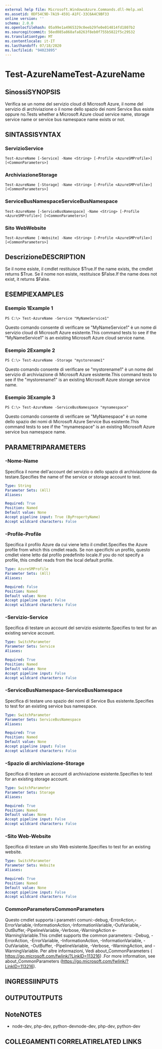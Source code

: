 ```yaml
---
external help file: Microsoft.WindowsAzure.Commands.dll-Help.xml
ms.assetid: 0DF54C9D-7A19-4591-A1FC-33C6A4C9BF33
online version: ''
schema: 2.0.0
ms.openlocfilehash: 05a99e1a4965329c0eeb29fe0e014814fd1807b2
ms.sourcegitcommit: 56ed085a868afa8263f8eb0f755b5822f5c29532
ms.translationtype: MT
ms.contentlocale: it-IT
ms.lasthandoff: 07/18/2020
ms.locfileid: "94023895"
---
```

# <span data-ttu-id="9d66c-101">Test-AzureName</span><span class="sxs-lookup"><span data-stu-id="9d66c-101">Test-AzureName</span></span>

## <span data-ttu-id="9d66c-102">Sinossi</span><span class="sxs-lookup"><span data-stu-id="9d66c-102">SYNOPSIS</span></span>
<span data-ttu-id="9d66c-103">Verifica se un nome del servizio cloud di Microsoft Azure, il nome del servizio di archiviazione o il nome dello spazio dei nomi Service Bus esiste oppure no.</span><span class="sxs-lookup"><span data-stu-id="9d66c-103">Tests whether a Microsoft Azure cloud service name, storage service name or service bus namespace name exists or not.</span></span>

## <span data-ttu-id="9d66c-104">SINTASSI</span><span class="sxs-lookup"><span data-stu-id="9d66c-104">SYNTAX</span></span>

### <span data-ttu-id="9d66c-105">Servizio</span><span class="sxs-lookup"><span data-stu-id="9d66c-105">Service</span></span>
```
Test-AzureName [-Service] -Name <String> [-Profile <AzureSMProfile>] [<CommonParameters>]
```

### <span data-ttu-id="9d66c-106">Archiviazione</span><span class="sxs-lookup"><span data-stu-id="9d66c-106">Storage</span></span>
```
Test-AzureName [-Storage] -Name <String> [-Profile <AzureSMProfile>] [<CommonParameters>]
```

### <span data-ttu-id="9d66c-107">ServiceBusNamespace</span><span class="sxs-lookup"><span data-stu-id="9d66c-107">ServiceBusNamespace</span></span>
```
Test-AzureName [-ServiceBusNamespace] -Name <String> [-Profile <AzureSMProfile>] [<CommonParameters>]
```

### <span data-ttu-id="9d66c-108">Sito Web</span><span class="sxs-lookup"><span data-stu-id="9d66c-108">Website</span></span>
```
Test-AzureName [-Website] -Name <String> [-Profile <AzureSMProfile>] [<CommonParameters>]
```

## <span data-ttu-id="9d66c-109">Descrizione</span><span class="sxs-lookup"><span data-stu-id="9d66c-109">DESCRIPTION</span></span>
<span data-ttu-id="9d66c-110">Se il nome esiste, il cmdlet restituisce $True.</span><span class="sxs-lookup"><span data-stu-id="9d66c-110">If the name exists, the cmdlet returns $True.</span></span>
<span data-ttu-id="9d66c-111">Se il nome non esiste, restituisce $False.</span><span class="sxs-lookup"><span data-stu-id="9d66c-111">If the name does not exist, it returns $False.</span></span>

## <span data-ttu-id="9d66c-112">ESEMPI</span><span class="sxs-lookup"><span data-stu-id="9d66c-112">EXAMPLES</span></span>

### <span data-ttu-id="9d66c-113">Esempio 1</span><span class="sxs-lookup"><span data-stu-id="9d66c-113">Example 1</span></span>
```
PS C:\> Test-AzureName -Service "MyNameService1"
```

<span data-ttu-id="9d66c-114">Questo comando consente di verificare se "MyNameService1" è un nome di servizio cloud di Microsoft Azure esistente.</span><span class="sxs-lookup"><span data-stu-id="9d66c-114">This command tests to see if the "MyNameService1" is an existing Microsoft Azure cloud service name.</span></span>

### <span data-ttu-id="9d66c-115">Esempio 2</span><span class="sxs-lookup"><span data-stu-id="9d66c-115">Example 2</span></span>
```
PS C:\> Test-AzureName -Storage "mystorename1"
```

<span data-ttu-id="9d66c-116">Questo comando consente di verificare se "mystorename1" è un nome del servizio di archiviazione di Microsoft Azure esistente.</span><span class="sxs-lookup"><span data-stu-id="9d66c-116">This command tests to see if the "mystorename1" is an existing Microsoft Azure storage service name.</span></span>

### <span data-ttu-id="9d66c-117">Esempio 3</span><span class="sxs-lookup"><span data-stu-id="9d66c-117">Example 3</span></span>
```
PS C:\> Test-AzureName -ServiceBusNamespace "mynamespace"
```

<span data-ttu-id="9d66c-118">Questo comando consente di verificare se "MyNamespace" è un nome dello spazio dei nomi di Microsoft Azure Service Bus esistente.</span><span class="sxs-lookup"><span data-stu-id="9d66c-118">This command tests to see if the "mynamespace" is an existing Microsoft Azure service bus namespace name.</span></span>

## <span data-ttu-id="9d66c-119">PARAMETRI</span><span class="sxs-lookup"><span data-stu-id="9d66c-119">PARAMETERS</span></span>

### <span data-ttu-id="9d66c-120">-Nome</span><span class="sxs-lookup"><span data-stu-id="9d66c-120">-Name</span></span>
<span data-ttu-id="9d66c-121">Specifica il nome dell'account del servizio o dello spazio di archiviazione da testare.</span><span class="sxs-lookup"><span data-stu-id="9d66c-121">Specifies the name of the service or storage account to test.</span></span>

```yaml
Type: String
Parameter Sets: (All)
Aliases: 

Required: True
Position: Named
Default value: None
Accept pipeline input: True (ByPropertyName)
Accept wildcard characters: False
```

### <span data-ttu-id="9d66c-122">-Profile</span><span class="sxs-lookup"><span data-stu-id="9d66c-122">-Profile</span></span>
<span data-ttu-id="9d66c-123">Specifica il profilo Azure da cui viene letto il cmdlet.</span><span class="sxs-lookup"><span data-stu-id="9d66c-123">Specifies the Azure profile from which this cmdlet reads.</span></span>
<span data-ttu-id="9d66c-124">Se non specifichi un profilo, questo cmdlet viene letto dal profilo predefinito locale.</span><span class="sxs-lookup"><span data-stu-id="9d66c-124">If you do not specify a profile, this cmdlet reads from the local default profile.</span></span>

```yaml
Type: AzureSMProfile
Parameter Sets: (All)
Aliases: 

Required: False
Position: Named
Default value: None
Accept pipeline input: False
Accept wildcard characters: False
```

### <span data-ttu-id="9d66c-125">-Servizio</span><span class="sxs-lookup"><span data-stu-id="9d66c-125">-Service</span></span>
<span data-ttu-id="9d66c-126">Specifica di testare un account del servizio esistente.</span><span class="sxs-lookup"><span data-stu-id="9d66c-126">Specifies to test for an existing service account.</span></span>

```yaml
Type: SwitchParameter
Parameter Sets: Service
Aliases: 

Required: True
Position: Named
Default value: None
Accept pipeline input: False
Accept wildcard characters: False
```

### <span data-ttu-id="9d66c-127">-ServiceBusNamespace</span><span class="sxs-lookup"><span data-stu-id="9d66c-127">-ServiceBusNamespace</span></span>
<span data-ttu-id="9d66c-128">Specifica di testare uno spazio dei nomi di Service Bus esistente.</span><span class="sxs-lookup"><span data-stu-id="9d66c-128">Specifies to test for an existing service bus namespace.</span></span>

```yaml
Type: SwitchParameter
Parameter Sets: ServiceBusNamespace
Aliases: 

Required: True
Position: Named
Default value: None
Accept pipeline input: False
Accept wildcard characters: False
```

### <span data-ttu-id="9d66c-129">-Spazio di archiviazione</span><span class="sxs-lookup"><span data-stu-id="9d66c-129">-Storage</span></span>
<span data-ttu-id="9d66c-130">Specifica di testare un account di archiviazione esistente.</span><span class="sxs-lookup"><span data-stu-id="9d66c-130">Specifies to test for an existing storage account.</span></span>

```yaml
Type: SwitchParameter
Parameter Sets: Storage
Aliases: 

Required: True
Position: Named
Default value: None
Accept pipeline input: False
Accept wildcard characters: False
```

### <span data-ttu-id="9d66c-131">-Sito Web</span><span class="sxs-lookup"><span data-stu-id="9d66c-131">-Website</span></span>
<span data-ttu-id="9d66c-132">Specifica di testare un sito Web esistente.</span><span class="sxs-lookup"><span data-stu-id="9d66c-132">Specifies to test for an existing website.</span></span>

```yaml
Type: SwitchParameter
Parameter Sets: Website
Aliases: 

Required: True
Position: Named
Default value: None
Accept pipeline input: False
Accept wildcard characters: False
```

### <span data-ttu-id="9d66c-133">CommonParameters</span><span class="sxs-lookup"><span data-stu-id="9d66c-133">CommonParameters</span></span>
<span data-ttu-id="9d66c-134">Questo cmdlet supporta i parametri comuni:-debug,-ErrorAction,-ErrorVariable,-InformationAction,-InformationVariable,-OutVariable,-OutBuffer,-PipelineVariable,-Verbose,-WarningAction e-WarningVariable.</span><span class="sxs-lookup"><span data-stu-id="9d66c-134">This cmdlet supports the common parameters: -Debug, -ErrorAction, -ErrorVariable, -InformationAction, -InformationVariable, -OutVariable, -OutBuffer, -PipelineVariable, -Verbose, -WarningAction, and -WarningVariable.</span></span> <span data-ttu-id="9d66c-135">Per altre informazioni, Vedi about_CommonParameters ( https://go.microsoft.com/fwlink/?LinkID=113216) .</span><span class="sxs-lookup"><span data-stu-id="9d66c-135">For more information, see about_CommonParameters (https://go.microsoft.com/fwlink/?LinkID=113216).</span></span>

## <span data-ttu-id="9d66c-136">INGRESSI</span><span class="sxs-lookup"><span data-stu-id="9d66c-136">INPUTS</span></span>

## <span data-ttu-id="9d66c-137">OUTPUT</span><span class="sxs-lookup"><span data-stu-id="9d66c-137">OUTPUTS</span></span>

## <span data-ttu-id="9d66c-138">Note</span><span class="sxs-lookup"><span data-stu-id="9d66c-138">NOTES</span></span>
* <span data-ttu-id="9d66c-139">node-dev, php-dev, python-dev</span><span class="sxs-lookup"><span data-stu-id="9d66c-139">node-dev, php-dev, python-dev</span></span>

## <span data-ttu-id="9d66c-140">COLLEGAMENTI CORRELATI</span><span class="sxs-lookup"><span data-stu-id="9d66c-140">RELATED LINKS</span></span>


